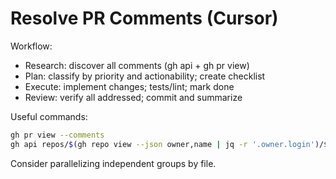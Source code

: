 # Resolve PR Comments (Cursor)

Workflow:
- Research: discover all comments (gh api + gh pr view)
- Plan: classify by priority and actionability; create checklist
- Execute: implement changes; tests/lint; mark done
- Review: verify all addressed; commit and summarize

Useful commands:
```bash
gh pr view --comments
gh api repos/$(gh repo view --json owner,name | jq -r '.owner.login')/$(gh repo view --json owner,name | jq -r '.name')/pulls/$(gh pr view --json number | jq -r '.number')/comments
```

Consider parallelizing independent groups by file.
